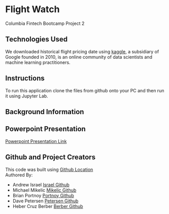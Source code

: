 # Flight Watch

Columbia Fintech Bootcamp Project 2

## Technologies Used
We downloaded historical flight pricing date using [kaggle](https://www.kaggle.com/), a subsidiary of Google founded in 2010, is an online community of data scientists and machine learning practitioners.  

## Instructions
To run this application clone the files from github onto your PC and then run it using Jupyter Lab. 


## Background Information


## Powerpoint Presentation
[Powerpoint Presentation Link](https://docs.google.com/presentation/d/1AIt3gZWgNYsvvmt_Jqu_qvACLfcbmMH6KEj_2TK4jzk/edit#slide=id.g320332ed93_1_0)

## Github and Project Creators
This code was built using [Github Location](https://github.com/michaelmikelic/Flight_Watch)
<br>
Authored By:
- Andrew Israel [Israel Github](https://github.com/aisrael17)
- Michael Mikelic [Mikelic Github](https://github.com/michaelmikelic)
- Brian Portnoy [Portnoy Github](https://github.com/mbfm24)
- Dave Petersen [Petersen Github](https://github.com/davepetersen)
- Heber Cruz Berber [Berber Github](https://github.com/heberbcruz)
